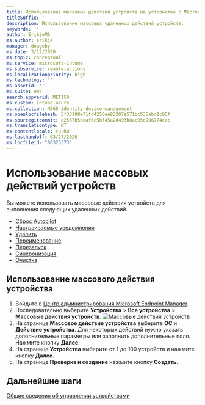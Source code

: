 ```yaml
---
title: Использование массовых действий устройств на устройстве с Microsoft Intune.
titleSuffix: ''
description: Использование массовых удаленных действий устройств.
keywords: ''
author: ErikjeMS
ms.author: erikje
manager: dougeby
ms.date: 3/12/2020
ms.topic: conceptual
ms.service: microsoft-intune
ms.subservice: remote-actions
ms.localizationpriority: high
ms.technology: ''
ms.assetid: ''
ms.suite: ems
search.appverid: MET150
ms.custom: intune-azure
ms.collection: M365-identity-device-management
ms.openlocfilehash: 5f33198e71fd4250ee93207e571bc535abd1c95f
ms.sourcegitcommit: e2567b5beaf6c5bf45a2d493b8ac05d996774cac
ms.translationtype: HT
ms.contentlocale: ru-RU
ms.lasthandoff: 03/27/2020
ms.locfileid: "80325373"
---
```

# <a name="use-bulk-device-actions"></a>Использование массовых действий устройств

Вы можете использовать массовые действия устройств для выполнения следующих удаленных действий.
- [Сброс Autopilot](https://docs.microsoft.com/windows/deployment/windows-autopilot/windows-autopilot-reset#reset-devices-with-remote-windows-autopilot-reset)
- [Настраиваемые уведомления](custom-notifications.md#send-a-custom-notification-to-a-single-device)
- [Удалить](devices-wipe.md#delete-devices-from-the-intune-portal)
- [Переименование](device-rename.md)
- [Перезапуск](device-restart.md)
- [Синхронизация](device-sync.md)
- [Очистка](devices-wipe.md#wipe)

## <a name="use-a-bulk-device-action"></a>Использование массового действия устройства

1. Войдите в [Центр администрирования Microsoft Endpoint Manager](https://go.microsoft.com/fwlink/?linkid=2109431).
2. Последовательно выберите **Устройства** > **Все устройства** > **Массовые действия устройств**.
![Массовые действия устройств](./media/bulk-device-actions/bulk-device-actions.png)
3. На странице **Массовое действие устройства** выберите **ОС** и **Действие устройства**. Для некоторых действий нужно указать дополнительные параметры или заполнить дополнительные поля. Нажмите кнопку **Далее**.
4. На странице **Устройства** выберите от 1 до 100 устройств и нажмите кнопку **Далее**.
5. На странице **Проверка и создание** нажмите кнопку **Создать**.

## <a name="next-steps"></a>Дальнейшие шаги
[Общие сведения об управлении устройствами](device-management.md)
